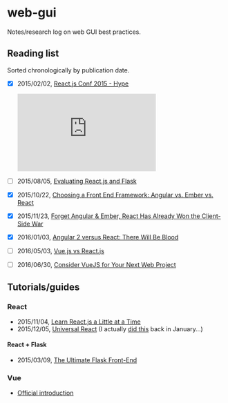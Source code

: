 # web-gui

Notes/research log on web GUI best practices.

## Reading list

Sorted chronologically by publication date.

- [x] 2015/02/02, [React.js Conf 2015 - Hype](https://youtu.be/z5e7kWSHWTg?t=2m30s)
  <iframe width="320" height="180" src="https://www.youtube-nocookie.com/embed/z5e7kWSHWTg?rel=0&amp;showinfo=0" frameborder="0" allowfullscreen></iframe>

- [ ] 2015/08/05, [Evaluating React.js and Flask](http://aviadas.com/blog/2015/08/05/evaluating-react-dot-js-and-flask/)

- [x] 2015/10/22, [Choosing a Front End Framework: Angular vs. Ember vs. React](https://smashingboxes.com/blog/choosing-a-front-end-framework-angular-ember-react/)

- [x] 2015/11/23, [Forget Angular & Ember, React Has Already Won the Client-Side War](https://www.sitepoint.com/react-has-won-the-client-side-war/)

- [x] 2016/01/03, [Angular 2 versus React: There Will Be Blood](https://medium.freecodecamp.com/angular-2-versus-react-there-will-be-blood-66595faafd51#.r7n5jff50)

- [ ] 2016/05/03, [Vue.js vs React.js](https://rlafranchi.github.io/2016/05/03/vue-vs-react/)

- [ ] 2016/06/30, [Consider VueJS for Your Next Web Project](https://blog.codeship.com/consider-vuejs-next-web-project/)

## Tutorials/guides

### React

- 2015/11/04, [Learn React.js a Little at a Time](https://smashingboxes.com/blog/learn-react-part-1/)
- 2015/12/05, [Universal React](https://24ways.org/2015/universal-react/) (I actually [did this](https://github.com/delucis/24ways-react) back in January…)

#### React + Flask

- 2015/03/09, [The Ultimate Flask Front-End](https://realpython.com/blog/python/the-ultimate-flask-front-end/)

### Vue

- [Official introduction](https://vuejs.org/v2/guide/)
